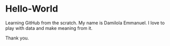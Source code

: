 # Hello-World
Learning GitHub from the scratch.
My name is Damilola Emmanuel.
I love to play with data and make meaning from it.

Thank you.
